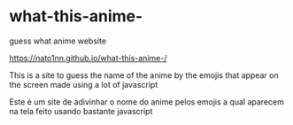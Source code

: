 # what-this-anime-
guess what anime website

https://nato1nn.github.io/what-this-anime-/

This is a site to guess the name of the anime by the emojis that appear on the screen made using a lot of javascript

Este é um site de adivinhar o nome do anime pelos emojis a qual aparecem na tela feito usando bastante javascript
